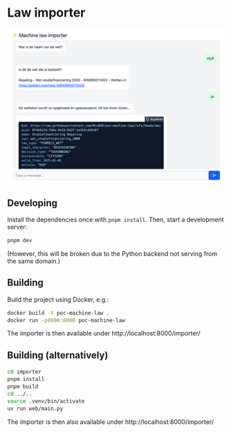 # Law importer

![Screenshot](static/img/screenshot.png)


## Developing

Install the dependencies once with `pnpm install`. Then, start a development server:

```sh
pnpm dev
```

(However, this will be broken due to the Python backend not serving from the same domain.)


## Building

Build the project using Docker, e.g.:

```sh
docker build -t poc-machine-law .
docker run -p8000:8000 poc-machine-law
```

The importer is then available under http://localhost:8000/importer/


## Building (alternatively)

```sh
cd importer
pnpm install
pnpm build
cd ../..
source .venv/bin/activate
uv run web/main.py
```

The importer is then also available under http://localhost:8000/importer/
